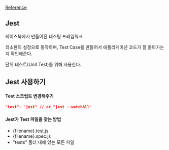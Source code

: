 [Reference](https://www.inflearn.com/course/%EB%94%B0%EB%9D%BC%ED%95%98%EB%A9%B0-%EB%B0%B0%EC%9A%B0%EB%8A%94-tdd#)

## Jest

페이스북에서 만들어진 테스팅 프레임워크

최소한의 설정으로 동작하며, Test Case를 만들어서 애플리케이션 코드가 잘 돌아가는지 확인해준다.

단위 테스트(Unit Test)를 위해 사용한다.

## Jest 사용하기

#### Test 스크립트 변경해주기

```json
"test": "jest" // or "jest --watchAll"
```

#### Jest가 Test 파일을 찾는 방법

- {filename}.test.js
- {filename}.spec.js
- "tests" 폴더 내에 있는 모든 파일